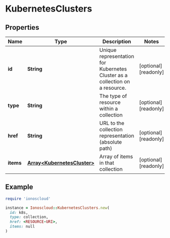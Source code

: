# KubernetesClusters

## Properties

| Name | Type | Description | Notes |
| ---- | ---- | ----------- | ----- |
| **id** | **String** | Unique representation for Kubernetes Cluster as a collection on a resource. | [optional][readonly] |
| **type** | **String** | The type of resource within a collection | [optional][readonly] |
| **href** | **String** | URL to the collection representation (absolute path) | [optional][readonly] |
| **items** | [**Array&lt;KubernetesCluster&gt;**](KubernetesCluster.md) | Array of items in that collection | [optional][readonly] |

## Example

```ruby
require 'ionoscloud'

instance = Ionoscloud::KubernetesClusters.new(
  id: k8s,
  type: collection,
  href: <RESOURCE-URI>,
  items: null
)
```


